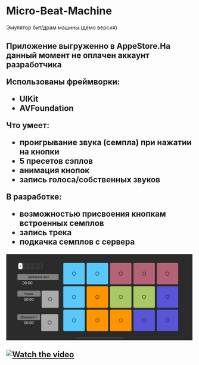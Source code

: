 # Micro-Beat-Machine
Эмулятор бит/драм машины.(демо версия)
<h2>Приложение выгруженно в AppeStore.</h>На данный момент не оплачен аккаунт разработчика 

Использованы фреймворки:
- UIKit
- AVFoundation

Что умеет:
- проигрывание звука (семпла) при нажатии на кнопки 
- 5 пресетов сэплов 
- анимация кнопок 
- запись голоса/собственных звуков

В разработке:
- возможностью присвоения кнопкам встроенных семплов 
- запись трека
- подкачка семплов с сервера 

<img src="https://raw.githubusercontent.com/nelermont/Micro-Beat-Machine/main/Micro%20Beat%20Machine/simulator_screenshot_6AF7D5D1-F981-4FFB-BE3D-61751DCC637D.png" width="500" />

[![Watch the video](https://i9.ytimg.com/vi/mQTJkYIAtD0/mq1.jpg?sqp=COTbt_4F&rs=AOn4CLCSC_Ikc2tGFxFr0D6HZt1cNhuNMA)](https://youtu.be/mQTJkYIAtD0)


